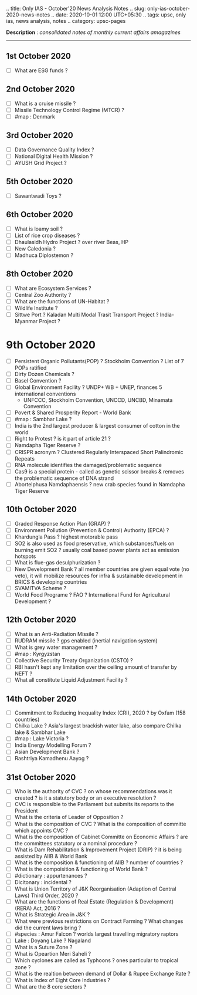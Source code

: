 .. title: Only IAS - October'20 News Analysis Notes
.. slug: only-ias-october-2020-news-notes
.. date: 2020-10-01 12:00 UTC+05:30
.. tags: upsc, only ias, news analysis, notes
.. category: upsc-pages

**Description** : *consolidated notes of monthly current affairs amagazines*

***
<!-- TEASER_END -->

## 1st October  2020
- [ ] What are ESG funds ? 

## 2nd October  2020

- [ ] What is a cruise missile ? 
- [ ] Missile Technology Control Regime (MTCR) ? 
- [ ]  #map : Denmark

## 3rd October  2020

- [ ] Data Governance Quality Index ? 
- [ ] National Digital Health Mission ? 
- [ ] AYUSH Grid Project ? 

## 5th October  2020
- [ ] Sawantwadi Toys ?

## 6th October 2020 
- [ ] What is loamy soil ? 
- [ ] List of rice crop diseases ? 
- [ ] Dhaulasidh Hydro Project ? over river Beas, HP
- [ ] New Caledonia ?
- [ ] Madhuca Diplostemon ? 

## 8th October 2020 
- [ ] What are Ecosystem Services ? 
- [ ] Central Zoo Authority ?
- [ ] What are the functions of UN-Habitat ? 
- [ ] Wildlife Institute ? 
- [ ] Sittwe Port ? Kaladan Multi Modal Trasit Transport Project ? India-Myanmar Project ? 

# 9th October 2020
- [ ] Persistent Organic Pollutants(POP) ? Stockholm Convention ? List of 7 POPs ratified 
- [ ] Dirty Dozen Chemicals ? 
- [ ] Basel Convention ? 
- [ ] Global Environment Facility ? UNDP+ WB + UNEP, finances 5 international conventions
  - UNFCCC, Stockholm Convention, UNCCD, UNCBD, Minamata Convention 
- [ ] Povert & Shared Prosperity Report - World Bank
- [ ]  #map : Sambhar Lake ? 
- [ ] India is the 2nd largest producer & largest consumer of cotton in the world
- [ ] Right to Protest ? is it part of article 21 ? 
- [ ] Namdapha Tiger Reserve ? 
- [ ] CRISPR acronym ? Clustered Regularly Interspaced Short Palindromic Repeats
- [ ] RNA molecule identifies the damaged/problematic sequence
- [ ] Cas9 is a special protein - called as genetic scissor breaks & removes the problematic sequence of DNA strand
- [ ] Abortelphusa Namdaphaensis ? new crab species found in Namdapha Tiger Reserve

## 10th October 2020
- [ ] Graded Response Action Plan (GRAP) ? 
- [ ] Environment Pollution (Prevention & Control) Authority (EPCA) ? 
- [ ] Khardungla Pass ? highest motorable pass
- [ ] SO2 is also used as food preservative, which substances/fuels on burning emit SO2 ? usually coal based power plants act as emission hotspots
- [ ] What is flue-gas desulphurization  ? 
- [ ] New Development Bank ? all member countries are given equal vote (no veto), it will mobilize resources for infra & sustainable development in BRICS & developing countries
- [ ] SVAMITVA Scheme ? 
- [ ] World Food Programe ? FAO ? International Fund for Agricultural Development ? 

## 12th October 2020 
- [ ] What is an Anti-Radiation Missile ? 
- [ ] RUDRAM missile ? gps enabled (inertial navigation system)
- [ ] What is grey water management ?
- [ ]  #map : Kyrgyzstan 
- [ ] Collective Security Treaty Organization (CSTO) ? 
- [ ] RBI hasn't kept any limitation over the ceiling amount of transfer by NEFT ? 
- [ ] What all constitute Liquid Adjustment Facility ? 

## 14th October 2020
- [ ] Commitment to Reducing Inequality Index (CRI), 2020 ? by Oxfam (158 countries)
- [ ] Chilka Lake ? Asia's largest brackish water lake, also compare Chilka lake & Sambhar Lake 
- [ ]  #map : Lake Victoria ? 
- [ ] India Energy Modelling Forum ? 
- [ ] Asian Development Bank ? 
- [ ] Rashtriya Kamadhenu Aayog ? 

## 31st October 2020
- [ ] Who is the authority of CVC ? on whose recommendations was it created ? is it a statutory body or an executive resolution ? 
- [ ] CVC is responsible to the Parliament but submits its reports to the President
- [ ] What is the criteria of Leader of Opposition ? 
- [ ] What is the composition of CVC ? What is the composition of committe which appoints CVC ? 
- [ ] What is the composition of Cabinet Committe on Economic Affairs ? are the committees statutory or a nominal procedure ? 
- [ ] What is Dam Rehabilitation & Improvement Project (DRIP) ? it is being assisted by AIIB &  World Bank 
- [ ] What is the composition & functioning of AIIB ? number of countries ?
- [ ] What is the compoisition & functioning of World Bank ?
- [ ]  #dictionary : appurtenances ? 
- [ ] Dicitonary : incidental ? 
- [ ] What is Union Territory of J&K Reorganisation (Adaption of Central Laws) Third Order, 2020 ? 
- [ ] What are the functions of Real Estate (Regulation & Development) (RERA) Act, 2016 ? 
- [ ] What is Strategic Area in J&K ? 
- [ ] What were previous restrictions on Contract Farming ? What changes did the current laws bring ? 
- [ ]  #species : Amur Falcon ? worlds largest travelling migratory raptors
- [ ] Lake : Doyang Lake ? Nagaland 
- [ ] What is a Suture Zone ? 
- [ ] What is Opeartion Meri Saheli ? 
- [ ] Which cyclones are called as Typhoons ? ones particular to tropical zone ? 
- [ ] What is the realtion between demand of Dollar & Rupee Exchange Rate ? 
- [ ] What is Index of Eight Core Industries ? 
- [ ] What are the 8 core sectors ?
